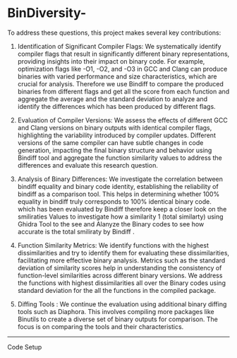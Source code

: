 # BinDiversity-
To address these questions, this project makes several key contributions:

1.	Identification of Significant Compiler Flags:
We systematically identify compiler flags that result in significantly different binary representations, providing insights into their impact on binary code. For example, optimization flags like -O1, -O2, and -O3 in GCC and Clang can produce binaries with varied performance and size characteristics, which are crucial for analysis. Therefore we use Bindiff to compare the produced binaries from different flags and get all the score from each function and aggregate the average and the standard deviation to analyze and identify the differences which has been produced by different flags.

2.	Evaluation of Compiler Versions:
We assess the effects of different GCC and Clang versions on binary outputs with identical compiler flags, highlighting the variability introduced by compiler updates. Different versions of the same compiler can have subtle changes in code generation, impacting the final binary structure and behavior using Bindiff tool and aggregate the function similarity values to address the differences and evaluate this research question.

3.	Analysis of Binary Differences:
We investigate the correlation between bindiff equality and binary code identity, establishing the reliability of bindiff as a comparison tool. This helps in determining whether 100% equality in bindiff truly corresponds to 100% identical binary code. which has been evaluated by Bindiff therefore keep a closer look on the smiliraties Values to investigate how a similarity 1 (total similarty) using Ghidra Tool to the see and Alanyze the Binary codes to see how accurate is the total smiliraty by Bindiff .

4.   Function Similarity Metrics: We identify functions with the highest dissimilarities and try to identify them for evaluating these dissimilarities, facilitating more effective binary analysis. Metrics such as the standard deviation of similarity scores help in understanding the consistency of function-level similarities across different binary versions. We address the functions with highest dissimilarities all over the Binary codes using standard deviation for the all the functions in the compiled package.

4.   Diffing Tools : We continue the evaluation using additional binary diffing tools such as Diaphora. This involves compiling more packages like Binutils to create a diverse set of binary outputs for comparison. The focus is on comparing the tools and their characteristics.

---------------------------------------------------------------------------------------------------------------------------------------------------------------------------------------

Code Setup 

